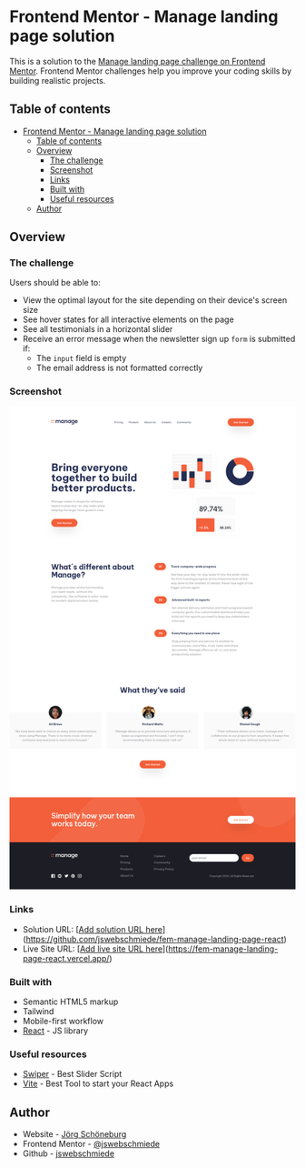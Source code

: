 # Frontend Mentor - Manage landing page solution

This is a solution to the [Manage landing page challenge on Frontend Mentor](https://www.frontendmentor.io/challenges/manage-landing-page-SLXqC6P5). Frontend Mentor challenges help you improve your coding skills by building realistic projects.

## Table of contents

- [Frontend Mentor - Manage landing page solution](#frontend-mentor---manage-landing-page-solution)
  - [Table of contents](#table-of-contents)
  - [Overview](#overview)
    - [The challenge](#the-challenge)
    - [Screenshot](#screenshot)
    - [Links](#links)
    - [Built with](#built-with)
    - [Useful resources](#useful-resources)
  - [Author](#author)

## Overview

### The challenge

Users should be able to:

- View the optimal layout for the site depending on their device's screen size
- See hover states for all interactive elements on the page
- See all testimonials in a horizontal slider
- Receive an error message when the newsletter sign up `form` is submitted if:
  - The `input` field is empty
  - The email address is not formatted correctly

### Screenshot

![](./screenshot.png)

### Links

- Solution URL: [[Add solution URL here](https://github.com/jswebschmiede/fem-manage-landing-page-react)](https://github.com/jswebschmiede/fem-manage-landing-page-react)
- Live Site URL: [[Add live site URL here](https://fem-manage-landing-page-react.vercel.app/)](https://fem-manage-landing-page-react.vercel.app/)

### Built with

- Semantic HTML5 markup
- Tailwind
- Mobile-first workflow
- [React](https://reactjs.org/) - JS library

### Useful resources

- [Swiper](https://swiperjs.com/) - Best Slider Script
- [Vite](https://vitejs.dev/) - Best Tool to start your React Apps

## Author

- Website - [Jörg Schöneburg](https://jswebschmiede.de)
- Frontend Mentor - [@jswebschmiede](https://www.frontendmentor.io/profile/jswebschmiede)
- Github - [jswebschmiede](https://github.com/jswebschmiede)
